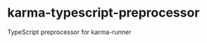 karma-typescript-preprocessor
=============================

TypeScript preprocessor for karma-runner
